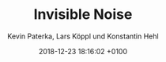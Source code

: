 ---
layout: post
author: "Kevin Paterka, Lars Köppl und Konstantin Hehl"
date:   2018-12-23 18:16:02 +0100
title:  "Invisible Noise"
text: "Wo befinde ich mich gerade, und was geschieht in diesem Augenblick? Unsere Sinneseindrücke helfen uns, diese Fragen zu beantworten und die Orientierung zu behalten. Tag und Nacht empfangen wir fortlaufend eine Vielzahl von Reizen und Stimulationen, die wir dank speziellen Nervenzellen – unseren Sinneszellen – wahrnehmen.

Das Unhörbare wird hörbar.

Machen wir uns der Vielfalt unserer Sinneseindrücke bewusst, beginnt die Stadt unsichtbare Geschichten zu erzählen.Alltagsgeräusche werden zur Rhythmen und die Großstadt schlussendlich zum Orchester. "

imgMin: 

  - "https://raw.githubusercontent.com/Ebertplatz/images/master/23-12-2018-post-6/miniaturen/001.jpg"
  - "https://raw.githubusercontent.com/Ebertplatz/images/master/23-12-2018-post-6/miniaturen/002.jpg"
  - "https://raw.githubusercontent.com/Ebertplatz/images/master/23-12-2018-post-6/miniaturen/006.jpg"
  - "https://raw.githubusercontent.com/Ebertplatz/images/master/23-12-2018-post-6/miniaturen/006.jpg"
  - "https://raw.githubusercontent.com/Ebertplatz/images/master/23-12-2018-post-6/miniaturen/005.jpg"
  - "https://raw.githubusercontent.com/Ebertplatz/images/master/23-12-2018-post-6/miniaturen/006.jpg"
  - "https://raw.githubusercontent.com/Ebertplatz/images/master/23-12-2018-post-6/miniaturen/007.jpg"
  - "https://raw.githubusercontent.com/Ebertplatz/images/master/23-12-2018-post-6/miniaturen/008.jpg"
  - "https://raw.githubusercontent.com/Ebertplatz/images/master/23-12-2018-post-6/miniaturen/009.jpg"
  - "https://raw.githubusercontent.com/Ebertplatz/images/master/23-12-2018-post-6/miniaturen/010.jpg"

imgOrig: 
  - "https://raw.githubusercontent.com/Ebertplatz/images/master/23-12-2018-post-6/originale/001.jpg"
  - "https://raw.githubusercontent.com/Ebertplatz/images/master/23-12-2018-post-6/originale/002.jpg"
  - "https://raw.githubusercontent.com/Ebertplatz/images/master/23-12-2018-post-6/originale/003.jpg"
  - "https://raw.githubusercontent.com/Ebertplatz/images/master/23-12-2018-post-6/originale/004.jpg"
  - "https://raw.githubusercontent.com/Ebertplatz/images/master/23-12-2018-post-6/originale/005.jpg"
  - "https://raw.githubusercontent.com/Ebertplatz/images/master/23-12-2018-post-6/originale/006.jpg"
  - "https://raw.githubusercontent.com/Ebertplatz/images/master/23-12-2018-post-6/originale/007.jpg"
  - "https://raw.githubusercontent.com/Ebertplatz/images/master/23-12-2018-post-6/originale/008.jpg"
  - "https://raw.githubusercontent.com/Ebertplatz/images/master/23-12-2018-post-6/originale/009.jpg"
  - "https://raw.githubusercontent.com/Ebertplatz/images/master/23-12-2018-post-6/originale/011.jpg"
  - "https://raw.githubusercontent.com/Ebertplatz/images/master/23-12-2018-post-6/originale/012.jpg"
  - "https://raw.githubusercontent.com/Ebertplatz/images/master/23-12-2018-post-6/originale/013.jpg"
  - "https://raw.githubusercontent.com/Ebertplatz/images/master/23-12-2018-post-6/originale/014.jpg"
  - "https://raw.githubusercontent.com/Ebertplatz/images/master/23-12-2018-post-6/originale/015.jpg"
  - "https://raw.githubusercontent.com/Ebertplatz/images/master/23-12-2018-post-6/originale/023.jpg"
  - "https://raw.githubusercontent.com/Ebertplatz/images/master/23-12-2018-post-6/originale/017.jpg"
  - "https://raw.githubusercontent.com/Ebertplatz/images/master/23-12-2018-post-6/originale/018.jpg"
  - "https://raw.githubusercontent.com/Ebertplatz/images/master/23-12-2018-post-6/originale/019.jpg"

---